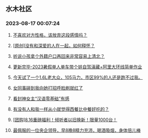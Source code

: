 ## 水木社区 
### 2023-08-17 00:07:24

1. [不喜欢对方性格，该放弃这段感情吗？](https://www.mysmth.net/nForum/article/FamilyLife/1766360547)

2. [[原创]没有和深爱的人在一起，如何释怀？](https://www.mysmth.net/nForum/article/Divorce/2038970)

3. [听说小孩拿个外籍户口再回来非常容易上清北？](https://www.mysmth.net/nForum/article/ChildEducation/2261217)

4. [更新完毕-2023暑假单人单车带个娃自驾滇藏+阿里大环线简单作业](https://www.mysmth.net/nForum/article/Travel/946800)

5. [今天试了一个1.6L老大众，105马力，市区99%的人还是跑不过我。](https://www.mysmth.net/nForum/article/AutoWorld/1944656063)

6. [女同事碰到我向她打招呼脸刷就红了](https://www.mysmth.net/nForum/article/Love/6265736)

7. [看封神女主“汉语零基础”有感](https://www.mysmth.net/nForum/article/Movie/3536033)

8. [有没有人和我一样从小就觉得西餐比中餐好吃的？](https://www.mysmth.net/nForum/article/Food/1682794)

9. [[团购]8.16重磅福利！倾听者以旧换新！限量1000台！](https://www.mysmth.net/nForum/article/ADAgent_TG/1307102)

10. [最佩服的一位央企领导，早8晚8精力充沛，喝酒吸烟，身体倍儿棒](https://www.mysmth.net/nForum/article/WorkLife/3366271)

